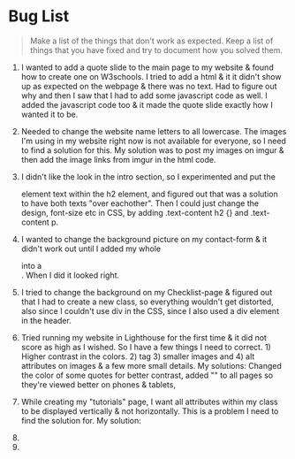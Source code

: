# Bug List

> Make a list of the things that don't work as expected. Keep a list of things that you have fixed and try to document how you solved them.

1. I wanted to add a quote slide to the main page to my website & found how to create one on W3schools. I tried to add a html & it it didn't show up as expected on the webpage & there was no text. Had to figure out why and then I saw that I had to add some javascript code as well. I added the javascript code too & it made the quote slide exactly how I wanted it to be.

2. Needed to change the website name letters to all lowercase. The images I'm using in my website right now is not available for everyone, so I need to find a solution for this. My solution was to post my images on imgur & then add the image links from imgur in the html code. 

3. I didn't like the look in the intro section, so I experimented and put the <p> element text within the h2 element, and figured out that was a solution to have both texts "over eachother". Then I could just change the design, font-size etc in CSS, by adding .text-content h2 {} and .text-content p.

4. I wanted to change the background picture on my contact-form & it didn't work out until I added my whole <form> into a <section>. When I did it looked right.

5. I tried to change the background on my Checklist-page & figured out that I had to create a new class, so everything wouldn't get distorted, also since I couldn't use div in the CSS, since I also used a div element in the header.

6. Tried running my website in Lighthouse for the first time & it did not score as high as I wished. So I have a few things I need to correct. 1) Higher contrast in the colors. 2) <meta name="viewport"> tag 3) smaller images and 4) alt attributes on images & a few more small details. My solutions: Changed the color of some quotes for better contrast, added "<meta>" to all pages so they're viewed better on phones & tablets,

7. While creating my "tutorials" page, I want all attributes within my class to be displayed vertically & not horizontally. This is a problem I need to find the solution for. My solution: 
8. 

9. 
